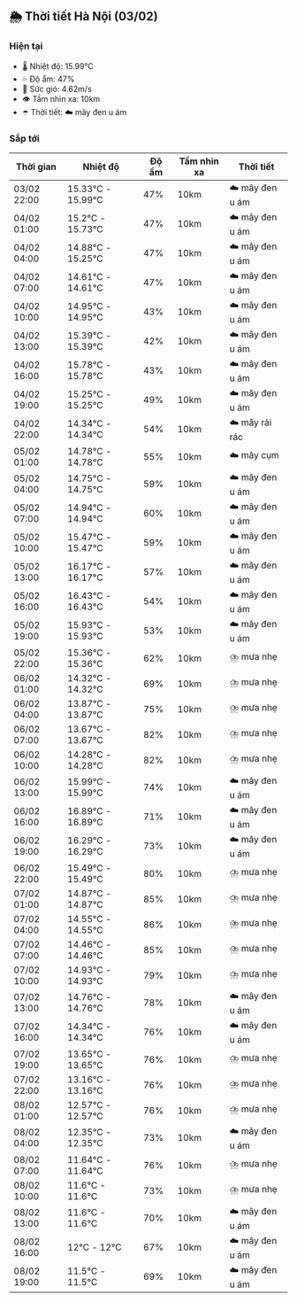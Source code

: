 ## 🌦️ Thời tiết Hà Nội (03/02)

### Hiện tại

- 🌡️ Nhiệt độ: 15.99℃
- 💦 Độ ẩm: 47%
- 💨 Sức gió: 4.62m/s
- 👁️ Tầm nhìn xa: 10km
- ☂️ Thời tiết: ☁️ mây đen u ám

### Sắp tới

| Thời gian | Nhiệt độ | Độ ẩm | Tầm nhìn xa | Thời tiết |
| --- | --- | --- | --- | --- |
| 03/02 22:00 | 15.33℃ - 15.99℃ | 47% | 10km | ☁️ mây đen u ám |
| 04/02 01:00 | 15.2℃ - 15.73℃ | 47% | 10km | ☁️ mây đen u ám |
| 04/02 04:00 | 14.88℃ - 15.25℃ | 47% | 10km | ☁️ mây đen u ám |
| 04/02 07:00 | 14.61℃ - 14.61℃ | 47% | 10km | ☁️ mây đen u ám |
| 04/02 10:00 | 14.95℃ - 14.95℃ | 43% | 10km | ☁️ mây đen u ám |
| 04/02 13:00 | 15.39℃ - 15.39℃ | 42% | 10km | ☁️ mây đen u ám |
| 04/02 16:00 | 15.78℃ - 15.78℃ | 43% | 10km | ☁️ mây đen u ám |
| 04/02 19:00 | 15.25℃ - 15.25℃ | 49% | 10km | ☁️ mây đen u ám |
| 04/02 22:00 | 14.34℃ - 14.34℃ | 54% | 10km | ☁️ mây rải rác |
| 05/02 01:00 | 14.78℃ - 14.78℃ | 55% | 10km | ☁️ mây cụm |
| 05/02 04:00 | 14.75℃ - 14.75℃ | 59% | 10km | ☁️ mây đen u ám |
| 05/02 07:00 | 14.94℃ - 14.94℃ | 60% | 10km | ☁️ mây đen u ám |
| 05/02 10:00 | 15.47℃ - 15.47℃ | 59% | 10km | ☁️ mây đen u ám |
| 05/02 13:00 | 16.17℃ - 16.17℃ | 57% | 10km | ☁️ mây đen u ám |
| 05/02 16:00 | 16.43℃ - 16.43℃ | 54% | 10km | ☁️ mây đen u ám |
| 05/02 19:00 | 15.93℃ - 15.93℃ | 53% | 10km | ☁️ mây đen u ám |
| 05/02 22:00 | 15.36℃ - 15.36℃ | 62% | 10km | ⛈️ mưa nhẹ |
| 06/02 01:00 | 14.32℃ - 14.32℃ | 69% | 10km | ⛈️ mưa nhẹ |
| 06/02 04:00 | 13.87℃ - 13.87℃ | 75% | 10km | ⛈️ mưa nhẹ |
| 06/02 07:00 | 13.67℃ - 13.67℃ | 82% | 10km | ⛈️ mưa nhẹ |
| 06/02 10:00 | 14.28℃ - 14.28℃ | 82% | 10km | ⛈️ mưa nhẹ |
| 06/02 13:00 | 15.99℃ - 15.99℃ | 74% | 10km | ☁️ mây đen u ám |
| 06/02 16:00 | 16.89℃ - 16.89℃ | 71% | 10km | ☁️ mây đen u ám |
| 06/02 19:00 | 16.29℃ - 16.29℃ | 73% | 10km | ☁️ mây đen u ám |
| 06/02 22:00 | 15.49℃ - 15.49℃ | 80% | 10km | ⛈️ mưa nhẹ |
| 07/02 01:00 | 14.87℃ - 14.87℃ | 85% | 10km | ⛈️ mưa nhẹ |
| 07/02 04:00 | 14.55℃ - 14.55℃ | 86% | 10km | ⛈️ mưa nhẹ |
| 07/02 07:00 | 14.46℃ - 14.46℃ | 85% | 10km | ⛈️ mưa nhẹ |
| 07/02 10:00 | 14.93℃ - 14.93℃ | 79% | 10km | ⛈️ mưa nhẹ |
| 07/02 13:00 | 14.76℃ - 14.76℃ | 78% | 10km | ☁️ mây đen u ám |
| 07/02 16:00 | 14.34℃ - 14.34℃ | 76% | 10km | ☁️ mây đen u ám |
| 07/02 19:00 | 13.65℃ - 13.65℃ | 76% | 10km | ⛈️ mưa nhẹ |
| 07/02 22:00 | 13.16℃ - 13.16℃ | 76% | 10km | ⛈️ mưa nhẹ |
| 08/02 01:00 | 12.57℃ - 12.57℃ | 76% | 10km | ⛈️ mưa nhẹ |
| 08/02 04:00 | 12.35℃ - 12.35℃ | 73% | 10km | ☁️ mây đen u ám |
| 08/02 07:00 | 11.64℃ - 11.64℃ | 76% | 10km | ⛈️ mưa nhẹ |
| 08/02 10:00 | 11.6℃ - 11.6℃ | 73% | 10km | ⛈️ mưa nhẹ |
| 08/02 13:00 | 11.6℃ - 11.6℃ | 70% | 10km | ☁️ mây đen u ám |
| 08/02 16:00 | 12℃ - 12℃ | 67% | 10km | ☁️ mây đen u ám |
| 08/02 19:00 | 11.5℃ - 11.5℃ | 69% | 10km | ☁️ mây đen u ám |
